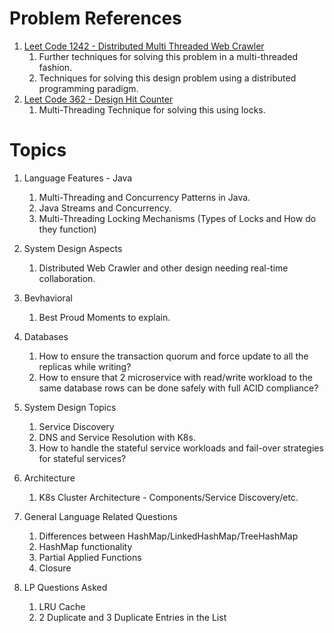 # Problem References
1. [Leet Code 1242 - Distributed Multi Threaded Web Crawler](https://leetcode.com/problems/web-crawler-multithreaded/)
   1. Further techniques for solving this problem in a multi-threaded fashion.
   2. Techniques for solving this design problem using a distributed programming paradigm.
2. [Leet Code 362 - Design Hit Counter](https://leetcode.com/problems/design-hit-counter/)
   1. Multi-Threading Technique for solving this using locks.

# Topics
1. Language Features - Java
   1. Multi-Threading and Concurrency Patterns in Java.
   2. Java Streams and Concurrency.
   3. Multi-Threading Locking Mechanisms (Types of Locks and How do they function)

2. System Design Aspects
   1. Distributed Web Crawler and other design needing real-time collaboration.
  
3. Bevhavioral
   1. Best Proud Moments to explain.

4. Databases
   1. How to ensure the transaction quorum and force update to all the replicas while writing?
   2. How to ensure that 2 microservice with read/write workload to the same database rows can be done safely with full ACID compliance?

5. System Design Topics
   1. Service Discovery
   2. DNS and Service Resolution with K8s.
   3. How to handle the stateful service workloads and fail-over strategies for stateful services?

6. Architecture
   1. K8s Cluster Architecture - Components/Service Discovery/etc.

7. General Language Related Questions
   1. Differences between HashMap/LinkedHashMap/TreeHashMap
   2. HashMap functionality
   3. Partial Applied Functions
   4. Closure

8. LP Questions Asked
   1. LRU Cache
   2. 2 Duplicate and 3 Duplicate Entries in the List